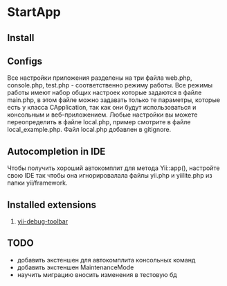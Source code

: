 StartApp
========

Install
-------

Configs
-------
Все настройки приложения разделены на три файла web.php, console.php, test.php - соответственно режиму
работы. Все режимы работы имеют набор общих настроек которые задаются в файле main.php, в этом файле
можно задавать только те параметры, которые есть у класса CApplication, так как они будут использоваться
и консольным и веб-приложением. Любые настройки вы можете переопределить в файле local.php, пример
смотрите в файле local_example.php. Файл local.php добавлен в gitignore.

Autocompletion in IDE
---------------------
Чтобы получить хороший автокомплит для метода Yii::app(), настройте свою IDE так чтобы
она игнорировалала файлы yii.php и yiilite.php из папки yii/framework.

Installed extensions
--------------------
1. [yii-debug-toolbar](http://www.yiiframework.com/extension/yii-debug-toolbar/)

TODO
----
+ добавить экстеншен для автокомплита консольных команд
+ добавить экстеншен MaintenanceMode
+ научить миграцию вносить изменения в тестовую бд
